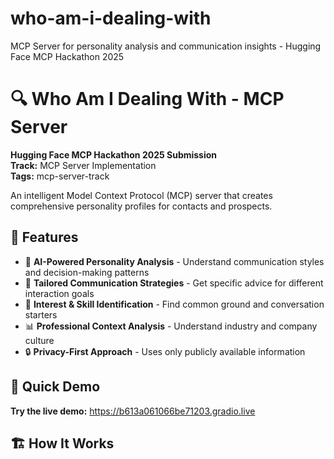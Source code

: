 # who-am-i-dealing-with
MCP Server for personality analysis and communication insights - Hugging Face MCP Hackathon 2025
# 🔍 Who Am I Dealing With - MCP Server

**Hugging Face MCP Hackathon 2025 Submission**  
**Track:** MCP Server Implementation  
**Tags:** mcp-server-track

An intelligent Model Context Protocol (MCP) server that creates comprehensive personality profiles for contacts and prospects.

## 🌟 Features

- 🧠 **AI-Powered Personality Analysis** - Understand communication styles and decision-making patterns
- 💬 **Tailored Communication Strategies** - Get specific advice for different interaction goals
- 🎯 **Interest & Skill Identification** - Find common ground and conversation starters
- 📊 **Professional Context Analysis** - Understand industry and company culture
- 🔒 **Privacy-First Approach** - Uses only publicly available information

## 🚀 Quick Demo

**Try the live demo:** https://b613a061066be71203.gradio.live

## 🏗️ How It Works
